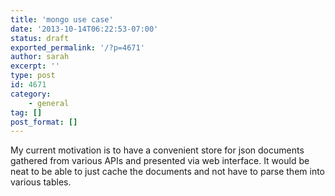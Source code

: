 ```yaml
---
title: 'mongo use case'
date: '2013-10-14T06:22:53-07:00'
status: draft
exported_permalink: '/?p=4671'
author: sarah
excerpt: ''
type: post
id: 4671
category:
    - general
tag: []
post_format: []
---
```

My current motivation is to have a convenient store for json documents gathered from various APIs and presented via web interface. It would be neat to be able to just cache the documents and not have to parse them into various tables.